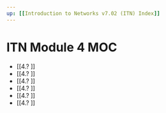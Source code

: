 ```yaml
---
up: [[Introduction to Networks v7.02 (ITN) Index]]
---
```

# ITN Module 4 MOC
- [[4.? ]]
- [[4.? ]]
- [[4.? ]]
- [[4.? ]]
- [[4.? ]]
- [[4.? ]]
